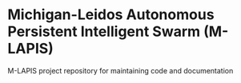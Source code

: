 #  Michigan-Leidos Autonomous Persistent Intelligent Swarm (M-LAPIS)
M-LAPIS project repository for maintaining code and documentation 
